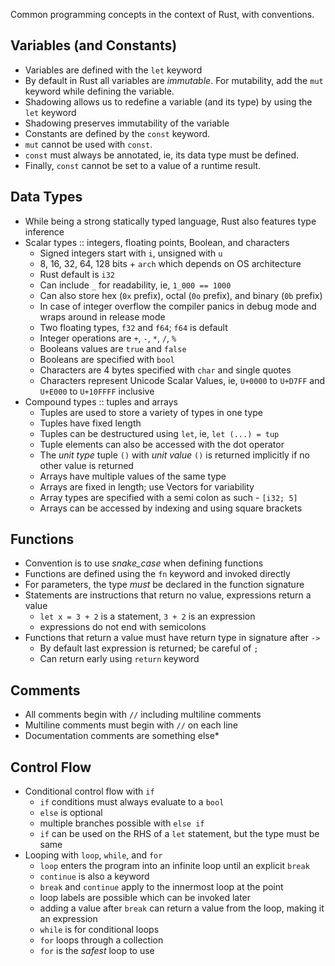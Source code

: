 Common programming concepts in the context of Rust, with conventions.

## Variables (and Constants)

- Variables are defined with the `let` keyword
- By default in Rust all variables are *immutable*. For mutability, add the `mut` keyword while defining the variable.
- Shadowing allows us to redefine a variable (and its type) by using the `let` keyword
- Shadowing preserves immutability of the variable
- Constants are defined by the `const` keyword.
- `mut` cannot be used with `const`.
- `const` must always be annotated, ie, its data type must be defined.
- Finally, `const` cannot be set to a value of a runtime result.

## Data Types

- While being a strong statically typed language, Rust also features type inference
- Scalar types :: integers, floating points, Boolean, and characters
  - Signed integers start with `i`, unsigned with `u`
  - 8, 16, 32, 64, 128 bits + `arch` which depends on OS architecture
  - Rust default is `i32`
  - Can include `_` for readability, ie, `1_000 == 1000`
  - Can also store hex (`0x` prefix), octal (`0o` prefix), and binary (`0b` prefix)
  - In case of integer overflow the compiler panics in debug mode and wraps around in release mode
  - Two floating types, `f32` and `f64`; `f64` is default
  - Integer operations are `+`, `-`, `*`, `/`, `%`
  - Booleans values are `true` and `false`
  - Booleans are specified with `bool`
  - Characters are 4 bytes specified with `char` and single quotes
  - Characters represent Unicode Scalar Values, ie, `U+0000` to `U+D7FF` and `U+E000` to `U+10FFFF` inclusive
- Compound types :: tuples and arrays
  - Tuples are used to store a variety of types in one type
  - Tuples have fixed length
  - Tuples can be destructured using `let`, ie, `let (...) = tup`
  - Tuple elements can also be accessed with the dot operator
  - The *unit type* tuple `()` with *unit value* `()` is returned implicitly if no other value is returned
  - Arrays have multiple values of the same type
  - Arrays are fixed in length; use Vectors for variability
  - Array types are specified with a semi colon as such - `[i32; 5]`
  - Arrays can be accessed by indexing and using square brackets

## Functions

- Convention is to use *snake_case* when defining functions
- Functions are defined using the `fn` keyword and invoked directly
- For parameters, the type *must* be declared in the function signature
- Statements are instructions that return no value, expressions return a value
  - `let x = 3 + 2` is a statement, `3 + 2` is an expression
  - expressions do not end with semicolons
- Functions that return a value must have return type in signature after `->`
  - By default last expression is returned; be careful of `;`
  - Can return early using `return` keyword

## Comments

- All comments begin with `//` including multiline comments
- Multiline comments must begin with `//` on each line
- Documentation comments are something else*

## Control Flow

- Conditional control flow with `if`
  - `if` conditions must always evaluate to a `bool`
  - `else` is optional
  - multiple branches possible with `else if`
  - `if` can be used on the RHS of a `let` statement, but the type must be same
- Looping with `loop`, `while`, and `for`
  - `loop` enters the program into an infinite loop until an explicit `break`
  - `continue` is also a keyword
  - `break` and `continue` apply to the innermost loop at the point
  - loop labels are possible which can be invoked later
  - adding a value after `break` can return a value from the loop, making it an expression
  - `while` is for conditional loops
  - `for` loops through a collection
  - `for` is the *safest* loop to use
